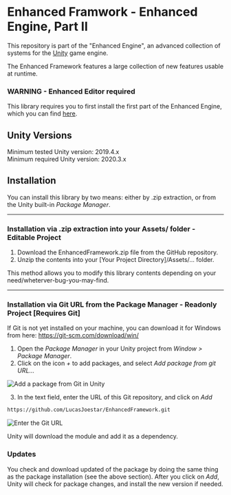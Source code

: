 # Enhanced Framwork - Enhanced Engine, Part II

This repository is part of the "Enhanced Engine", an advanced collection of systems for the [Unity](https://unity.com/) game engine.


The Enhanced Framework features a large collection of new features usable at runtime. <br/>

### WARNING - Enhanced Editor required
This library requires you to first install the first part of the Enhanced Engine, which you can find [here](https://github.com/LucasJoestar/EnhancedEditor/).

## Unity Versions

Minimum tested Unity version: 2019.4.x <br/>
Minimum required Unity version: 2020.3.x

## Installation

You can install this library by two means: either by .zip extraction, or from the Unity built-in *Package Manager*.

---

### Installation via .zip extraction into your Assets/ folder - Editable Project

1. Download the EnhancedFramework.zip file from the GitHub repository.
2. Unzip the contents into your [Your Project Directory]/Assets/... folder.

This method allows you to modify this library contents depending on your need/wheterver-bug-you-may-find.

---

### Installation via Git URL from the Package Manager - Readonly Project [Requires Git]

If Git is not yet installed on your machine, you can download it for Windows from here: https://git-scm.com/download/win/


1. Open the *Package Manager* in your Unity project from *Window > Package Manager*.
2. Click on the icon *+* to add packages, and select *Add package from git URL...*

![Add a package from Git in Unity](./Documentation~/Images/package-manager-add.png)

3. In the text field, enter the URL of this Git repository, and click on *Add*

```txt
https://github.com/LucasJoestar/EnhancedFramework.git
```

![Enter the Git URL](./Documentation~/Images/package-manager-url.png)

Unity will download the module and add it as a dependency.

### Updates

You check and download updated of the package by doing the same thing as the package installation (see the above section). After you click on *Add*, Unity will check for package changes, and install the new version if needed.
